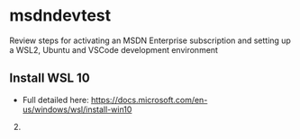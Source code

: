 # msdndevtest
Review steps for activating an MSDN Enterprise subscription and setting up a WSL2, Ubuntu and VSCode development environment

## Install WSL 10
- Full detailed here: https://docs.microsoft.com/en-us/windows/wsl/install-win10
2. 
